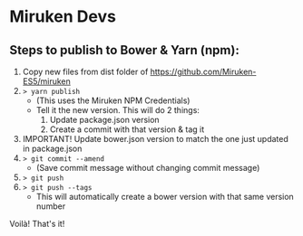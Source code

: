 # Miruken Devs 
## Steps to publish to Bower & Yarn (npm):
1. Copy new files from dist folder of https://github.com/Miruken-ES5/miruken
2. `> yarn publish`  
	- (This uses the Miruken NPM Credentials) 
	- Tell it the new version. This will do 2 things: 
		1. Update package.json version  
		2. Create a commit with that version & tag it
3. IMPORTANT! Update bower.json version to match the one just updated in package.json
4. `> git commit --amend`  
	- (Save commit message without changing commit message)
5. `> git push`  
6. `> git push --tags`  
	- This will automatically create a bower version with that same version number

Voilà! That's it!